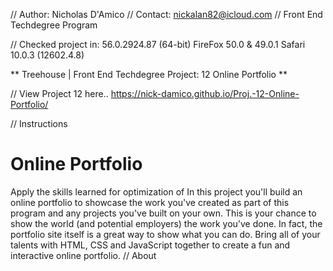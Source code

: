 //	Author: Nicholas D'Amico //	Contact: nickalan82@icloud.com //	Front End Techdegree Program

//	Checked project in: 56.0.2924.87 (64-bit) FireFox 50.0 & 49.0.1 Safari 10.0.3 (12602.4.8)

**	Treehouse | Front End Techdegree Project: 12 Online Portfolio **

//	View Project 12 here.. https://nick-damico.github.io/Proj.-12-Online-Portfolio/

//	Instructions

# Online Portfolio
   Apply the skills learned for optimization of
	 In this project you'll build an online portfolio to showcase the work you've created as part of this program and any projects you've built on your own. This is your chance to show the world (and potential employers) the work you've done. In fact, the portfolio site itself is a great way to show what you can do. Bring all of your talents with HTML, CSS and JavaScript together to create a fun and interactive online portfolio.
//	About
